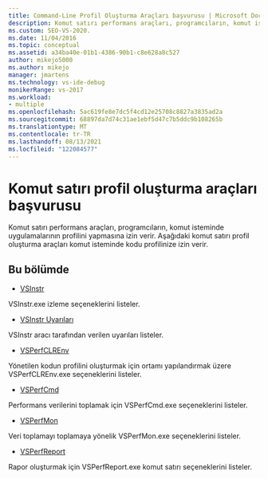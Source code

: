 ```yaml
---
title: Command-Line Profil Oluşturma Araçları başvurusu | Microsoft Docs
description: Komut satırı performans araçları, programcıların, komut isteminde uygulamalarının profilini kurmasını sağlar. Ayrıntılara yönelik bağlantılarla birlikte bkz. araçlara genel bakış.
ms.custom: SEO-VS-2020.
ms.date: 11/04/2016
ms.topic: conceptual
ms.assetid: a34ba40e-01b1-4386-90b1-c8e628a8c527
author: mikejo5000
ms.author: mikejo
manager: jmartens
ms.technology: vs-ide-debug
monikerRange: vs-2017
ms.workload:
- multiple
ms.openlocfilehash: 5ac619fe8e7dc5f4cd12e25708c8827a3835ad2a
ms.sourcegitcommit: 68897da7d74c31ae1ebf5d47c7b5ddc9b108265b
ms.translationtype: MT
ms.contentlocale: tr-TR
ms.lasthandoff: 08/13/2021
ms.locfileid: "122084577"
---
```

# <a name="command-line-profiling-tools-reference"></a>Komut satırı profil oluşturma araçları başvurusu
Komut satırı performans araçları, programcıların, komut isteminde uygulamalarının profilini yapmasına izin verir. Aşağıdaki komut satırı profil oluşturma araçları komut isteminde kodu profilinize izin verir.

## <a name="in-this-section"></a>Bu bölümde
- [VSInstr](../profiling/vsinstr.md)

 VSInstr.exe izleme seçeneklerini listeler.

- [VSInstr Uyarıları](../profiling/vsinstr-warnings.md)

 VSInstr aracı tarafından verilen uyarıları listeler.

- [VSPerfCLREnv](../profiling/vsperfclrenv.md)

 Yönetilen kodun profilini oluşturmak için ortamı yapılandırmak üzere VSPerfCLREnv.exe seçeneklerini listeler.

- [VSPerfCmd](../profiling/vsperfcmd.md)

 Performans verilerini toplamak için VSPerfCmd.exe seçeneklerini listeler.

- [VSPerfMon](../profiling/vsperfmon.md)

 Veri toplamayı toplamaya yönelik VSPerfMon.exe seçeneklerini listeler.

- [VSPerfReport](../profiling/vsperfreport.md)

 Rapor oluşturmak için VSPerfReport.exe komut satırı seçeneklerini listeler.
